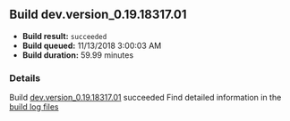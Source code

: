 ## Build dev.version_0.19.18317.01
- **Build result:** `succeeded`
- **Build queued:** 11/13/2018 3:00:03 AM
- **Build duration:** 59.99 minutes
### Details
Build [dev.version_0.19.18317.01](https://winappstudio.visualstudio.com/web/build.aspx?pcguid=a4ef43be-68ce-4195-a619-079b4d9834c2&builduri=vstfs%3a%2f%2f%2fBuild%2fBuild%2f26560) succeeded
Find detailed information in the [build log files](https://uwpctdiags.blob.core.windows.net/buildlogs/dev.version_0.19.18317.01_logs.zip)
